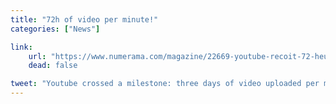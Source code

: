 ```yaml
---
title: "72h of video per minute!"
categories: ["News"]

link:
    url: "https://www.numerama.com/magazine/22669-youtube-recoit-72-heures-de-video-par-minute.html"
    dead: false

tweet: "Youtube crossed a milestone: three days of video uploaded per minute!"
---
```

